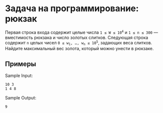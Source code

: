 # Задача на программирование: рюкзак

Первая строка входа содержит целые числа <code>1&nbsp;≤&nbsp;W&nbsp;≤&nbsp;10<sup>4</sup></code> и <code>1&nbsp;≤&nbsp;n&nbsp;≤&nbsp;300</code> — вместимость рюкзака и число золотых слитков. Следующая строка содержит <code>n</code> целых чисел <code>0&nbsp;≤&nbsp;w<sub>1</sub>,&nbsp;…,&nbsp;w<sub>n</sub>&nbsp;≤&nbsp;10<sup>5</sup></code>, задающих веса слитков. Найдите максимальный вес золота, который можно унести в рюкзаке.

## Примеры

Sample Input:

```
10 3
1 4 8
```

Sample Output:

```
9
```
